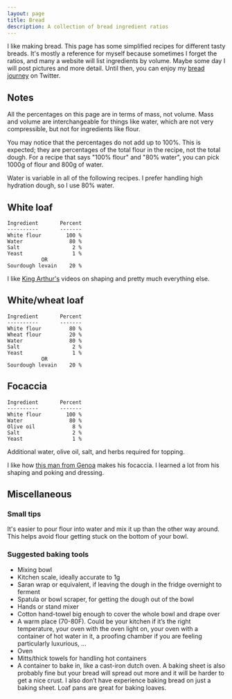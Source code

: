 ```yaml
---
layout: page
title: Bread
description: A collection of bread ingredient ratios
---
```


I like making bread. This page has some simplified recipes for different tasty
breads. It's mostly a reference for myself because sometimes I forget the
ratios, and many a website will list ingredients by volume. Maybe some day I
will post pictures and more detail. Until then, you can enjoy my [bread
journey](https://twitter.com/tekknolagi/status/1201209094259888128) on Twitter.

## Notes

All the percentages on this page are in terms of mass, not volume. Mass and
volume are interchangeable for things like water, which are not very
compressible, but not for ingredients like flour.

You may notice that the percentages do not add up to 100%. This is expected;
they are percentages of the total flour in the recipe, not the total dough. For
a recipe that says "100% flour" and "80% water", you can pick 1000g of flour
and 800g of water.

Water is variable in all of the following recipes. I prefer handling high
hydration dough, so I use 80% water.

## White loaf

```
Ingredient       Percent
----------       -------
White flour        100 %
Water               80 %
Salt                 2 %
Yeast                1 %
           OR
Sourdough levain    20 %
```

I like [King Arthur's](https://www.youtube.com/watch?v=PmxDKuGLWuE) videos on
shaping and pretty much everything else.

## White/wheat loaf

```
Ingredient       Percent
----------       -------
White flour         80 %
Wheat flour         20 %
Water               80 %
Salt                 2 %
Yeast                1 %
           OR
Sourdough levain    20 %
```

## Focaccia

```
Ingredient       Percent
----------       -------
White flour        100 %
Water               80 %
Olive oil            8 %
Salt                 2 %
Yeast                1 %
```

Additional water, olive oil, salt, and herbs required for topping.

I like how [this man from Genoa](https://www.youtube.com/watch?v=uEKzIshoYiM)
makes his focaccia. I learned a lot from his shaping and poking and dressing.

## Miscellaneous

### Small tips

It's easier to pour flour into water and mix it up than the other way around.
This helps avoid flour getting stuck on the bottom of your bowl.

### Suggested baking tools

* Mixing bowl
* Kitchen scale, ideally accurate to 1g
* Saran wrap or equivalent, if leaving the dough in the fridge overnight to
  ferment
* Spatula or bowl scraper, for getting the dough out of the bowl
* Hands or stand mixer
* Cotton hand-towel big enough to cover the whole bowl and drape over
* A warm place (70-80F). Could be your kitchen if it’s the right temperature,
  your oven with the oven light on, your oven with a container of hot water in
  it, a proofing chamber if you are feeling particularly luxurious, ...
* Oven
* Mitts/thick towels for handling hot containers
* A container to bake in, like a cast-iron dutch oven. A baking sheet is also
  probably fine but your bread will spread out more and it will be harder to
  get a nice crust. I also don’t have experience baking bread on just a baking
  sheet. Loaf pans are great for baking loaves.
